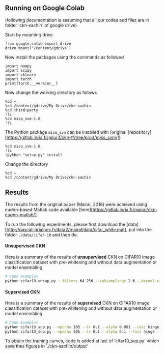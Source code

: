 
## Running on Google Colab 
(following documentation is assuming that 
all our codes and files are in folder 'ckn-sachin' of google drive)

Start by mounting drive 
```
from google.colab import drive
drive.mount('/content/gdrive')
```

Now install the packages using the commands as followed

```
import numpy
import scipy
import sklearn
import torch
print(torch.__version__)
```
Now change the working directory as follows
```
%cd ~
%cd /content/gdrive/My Drive/ckn-sachin
%cd third-party
!ls
%cd miso_svm-1.0
!ls
```
The Python package `miso_svm` can be installed with
 (original [repository][https://gitlab.inria.fr/gdurif/ckn-tf/tree/prod/miso_svm/])
```
%cd miso_svm-1.0
!ls
!python "setup.py" install
```
Change the directory
```
%cd ~
%cd /content/gdrive/My Drive/ckn-sachin
```

## Results

The results from the original paper (Mairal, 2016) were achieved using
cudnn-based Matlab code available [here][https://gitlab.inria.fr/mairal/ckn-cudnn-matlab/]. 

To run the following experiments, please first download the 
[data][http://pascal.inrialpes.fr/data2/mairal/data/cifar_white.mat], 
put into the folder `./data/cifar-10` and then do.


#### Unsupervised CKN

Here is a summary of the results of **unsupervised** CKN on CIFAR10 image classification dataset
with pre-whitening and without data augmentation or model ensembling.

```bash
# Code examples
python cifar10_unsup.py --filters 64 256 --subsamplings 2 6 --kernel-sizes 3 3
```

#### Supervised CKN

Here is a summary of the results of **supervised** CKN on CIFAR10 image classification dataset 
with pre-whitening and without data augmentation or model ensembling.

```bash
# Code examples
python cifar10_sup.py --epochs 105 --lr 0.1 --alpha 0.001 --loss hinge --alternating --model ckn5
python cifar10_sup.py --epochs 105 --lr 0.1 --alpha 0.1 --loss hinge --alternating --model ckn14
```
To obtain the training curves, code is added at last of 'cifar10_sup.py' which save thes figures in './ckn-sachin/output'
